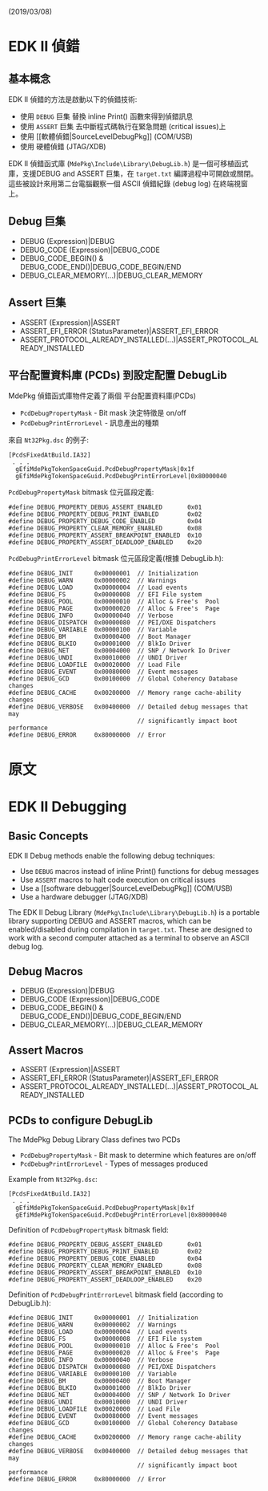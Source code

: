(2019/03/08)
# EDK II 偵錯

## 基本概念

EDK II 偵錯的方法是啟動以下的偵錯技術:
* 使用 `DEBUG` 巨集 替換 inline Print() 函數來得到偵錯訊息
* 使用 `ASSERT` 巨集 去中斷程式碼執行在緊急問題 (critical issues)上
* 使用 [[軟體偵錯|SourceLevelDebugPkg]] \(COM/USB\)
* 使用 硬體偵錯 (JTAG/XDB)

EDK II 偵錯函式庫 (`MdePkg\Include\Library\DebugLib.h`) 是一個可移植函式庫，支援DEBUG and ASSERT 巨集，在 `target.txt` 編譯過程中可開啟或關閉。 這些被設計來用第二台電腦觀察一個 ASCII 偵錯紀錄 (debug log) 在終端視窗上。

## Debug 巨集

* DEBUG (Expression)|DEBUG
* DEBUG_CODE (Expression)|DEBUG_CODE
* DEBUG_CODE_BEGIN() & DEBUG_CODE_END()|DEBUG_CODE_BEGIN/END
* DEBUG_CLEAR_MEMORY(...)|DEBUG_CLEAR_MEMORY

## Assert 巨集

* ASSERT (Expression)|ASSERT
* ASSERT_EFI_ERROR (StatusParameter)|ASSERT_EFI_ERROR
* ASSERT_PROTOCOL_ALREADY_INSTALLED(...)|ASSERT_PROTOCOL_ALREADY_INSTALLED

## 平台配置資料庫 (PCDs) 到設定配置 DebugLib

MdePkg 偵錯函式庫物件定義了兩個 平台配置資料庫(PCDs)
* `PcdDebugPropertyMask` - Bit mask 決定特徵是 on/off
* `PcdDebugPrintErrorLevel` - 訊息產出的種類

來自 `Nt32Pkg.dsc` 的例子:

    [PcdsFixedAtBuild.IA32]
     . . .
      gEfiMdePkgTokenSpaceGuid.PcdDebugPropertyMask|0x1f
      gEfiMdePkgTokenSpaceGuid.PcdDebugPrintErrorLevel|0x80000040

 `PcdDebugPropertyMask` bitmask 位元區段定義:

    #define DEBUG_PROPERTY_DEBUG_ASSERT_ENABLED       0x01
    #define DEBUG_PROPERTY_DEBUG_PRINT_ENABLED        0x02
    #define DEBUG_PROPERTY_DEBUG_CODE_ENABLED         0x04
    #define DEBUG_PROPERTY_CLEAR_MEMORY_ENABLED       0x08
    #define DEBUG_PROPERTY_ASSERT_BREAKPOINT_ENABLED  0x10
    #define DEBUG_PROPERTY_ASSERT_DEADLOOP_ENABLED    0x20

`PcdDebugPrintErrorLevel` bitmask 位元區段定義(根據 DebugLib.h):

    #define DEBUG_INIT      0x00000001  // Initialization
    #define DEBUG_WARN      0x00000002  // Warnings
    #define DEBUG_LOAD      0x00000004  // Load events
    #define DEBUG_FS        0x00000008  // EFI File system
    #define DEBUG_POOL      0x00000010  // Alloc & Free's  Pool
    #define DEBUG_PAGE      0x00000020  // Alloc & Free's  Page
    #define DEBUG_INFO      0x00000040  // Verbose
    #define DEBUG_DISPATCH  0x00000080  // PEI/DXE Dispatchers
    #define DEBUG_VARIABLE  0x00000100  // Variable
    #define DEBUG_BM        0x00000400  // Boot Manager
    #define DEBUG_BLKIO     0x00001000  // BlkIo Driver
    #define DEBUG_NET       0x00004000  // SNP / Network Io Driver
    #define DEBUG_UNDI      0x00010000  // UNDI Driver
    #define DEBUG_LOADFILE  0x00020000  // Load File 
    #define DEBUG_EVENT     0x00080000  // Event messages
    #define DEBUG_GCD       0x00100000  // Global Coherency Database changes
    #define DEBUG_CACHE     0x00200000  // Memory range cache-ability changes
    #define DEBUG_VERBOSE   0x00400000  // Detailed debug messages that may
                                        // significantly impact boot performance
    #define DEBUG_ERROR     0x80000000  // Error

# 原文
# EDK II Debugging

## Basic Concepts

EDK II Debug methods enable the following debug techniques:
* Use `DEBUG` macros instead of inline Print() functions for debug messages
* Use `ASSERT` macros to halt code execution on critical issues
* Use a [[software debugger|SourceLevelDebugPkg]] (COM/USB)
* Use a hardware debugger (JTAG/XDB)

The EDK II Debug Library (`MdePkg\Include\Library\DebugLib.h`) is a portable library supporting DEBUG and ASSERT macros, which can be enabled/disabled during compilation in `target.txt`. These are designed to work with a second computer attached as a terminal to observe an ASCII debug log.

## Debug Macros

* DEBUG (Expression)|DEBUG
* DEBUG_CODE (Expression)|DEBUG_CODE
* DEBUG_CODE_BEGIN() & DEBUG_CODE_END()|DEBUG_CODE_BEGIN/END
* DEBUG_CLEAR_MEMORY(...)|DEBUG_CLEAR_MEMORY

## Assert Macros

* ASSERT (Expression)|ASSERT
* ASSERT_EFI_ERROR (StatusParameter)|ASSERT_EFI_ERROR
* ASSERT_PROTOCOL_ALREADY_INSTALLED(...)|ASSERT_PROTOCOL_ALREADY_INSTALLED

## PCDs to configure DebugLib

The MdePkg Debug Library Class defines two PCDs
* `PcdDebugPropertyMask` - Bit mask to determine which features are on/off
* `PcdDebugPrintErrorLevel` - Types of messages produced

Example from `Nt32Pkg.dsc`:

    [PcdsFixedAtBuild.IA32]
     . . .
      gEfiMdePkgTokenSpaceGuid.PcdDebugPropertyMask|0x1f
      gEfiMdePkgTokenSpaceGuid.PcdDebugPrintErrorLevel|0x80000040

Definition of `PcdDebugPropertyMask` bitmask field:

    #define DEBUG_PROPERTY_DEBUG_ASSERT_ENABLED       0x01
    #define DEBUG_PROPERTY_DEBUG_PRINT_ENABLED        0x02
    #define DEBUG_PROPERTY_DEBUG_CODE_ENABLED         0x04
    #define DEBUG_PROPERTY_CLEAR_MEMORY_ENABLED       0x08
    #define DEBUG_PROPERTY_ASSERT_BREAKPOINT_ENABLED  0x10
    #define DEBUG_PROPERTY_ASSERT_DEADLOOP_ENABLED    0x20

Definition of `PcdDebugPrintErrorLevel` bitmask field (according to  DebugLib.h):

    #define DEBUG_INIT      0x00000001  // Initialization
    #define DEBUG_WARN      0x00000002  // Warnings
    #define DEBUG_LOAD      0x00000004  // Load events
    #define DEBUG_FS        0x00000008  // EFI File system
    #define DEBUG_POOL      0x00000010  // Alloc & Free's  Pool
    #define DEBUG_PAGE      0x00000020  // Alloc & Free's  Page
    #define DEBUG_INFO      0x00000040  // Verbose
    #define DEBUG_DISPATCH  0x00000080  // PEI/DXE Dispatchers
    #define DEBUG_VARIABLE  0x00000100  // Variable
    #define DEBUG_BM        0x00000400  // Boot Manager
    #define DEBUG_BLKIO     0x00001000  // BlkIo Driver
    #define DEBUG_NET       0x00004000  // SNP / Network Io Driver
    #define DEBUG_UNDI      0x00010000  // UNDI Driver
    #define DEBUG_LOADFILE  0x00020000  // Load File 
    #define DEBUG_EVENT     0x00080000  // Event messages
    #define DEBUG_GCD       0x00100000  // Global Coherency Database changes
    #define DEBUG_CACHE     0x00200000  // Memory range cache-ability changes
    #define DEBUG_VERBOSE   0x00400000  // Detailed debug messages that may
                                        // significantly impact boot performance
    #define DEBUG_ERROR     0x80000000  // Error

